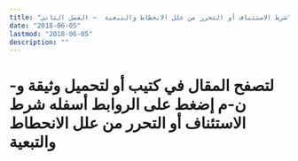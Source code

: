 ```yaml
---
title: "شرط الاستئناف أو التحرر من علل الانحطاط والتبعية  – الفصل الثاني"
date: "2018-06-05"
lastmod: "2018-06-05"
description: ""
---
```

# **لتصفح المقال في كتيب أو لتحميل وثيقة و-ن-م إضغط على الروابط أسفله** **شرط الاستئناف أو التحرر من علل الانحطاط والتبعية**

###